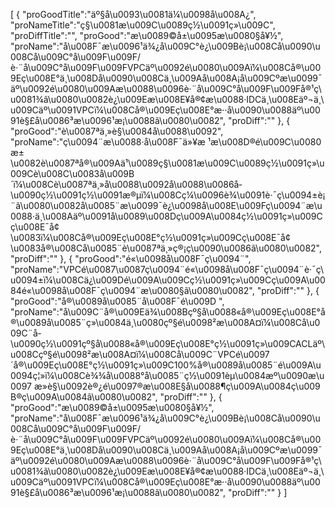 [
	{
		"proGoodTitle":"äº§å\u0093\u0081ä¼\u0098å\u008A¿",
		"proNameTitle":"ç§\u0081æ\u009C\u0089ç½\u0091ç»\u009C",
		"proDiffTitle":"",
		"proGood":"æ\u0089©å±\u0095æ\u0080§å¥½",
		"proName":"å\u008F¯æ\u0096¹ä¾¿å\u009C°è¿\u009Bè¡\u008Cå\u0090\u008Cå\u009C°å\u009F\u009F/è·¨å\u009C°å\u009F\u009FVPCäº\u0092é\u0080\u009Aï¼\u008Cå®\u009Eç\u008E°ä¸\u008Då\u0090\u008Cä¸\u009Aå\u008A¡å\u009Cºæ\u0099¯äº\u0092é\u0080\u009Aæ\u0088\u0096è·¨å\u009C°å\u009F\u009Få®¹ç\u0081¾ã\u0080\u0082è¿\u009Eæ\u008E¥å®¢æ\u0088·IDCä¸\u008Eäº¬ä¸\u009Cäº\u0091VPCï¼\u008Cå®\u009Eç\u008E°æ··å\u0090\u0088äº\u0091è§£å\u0086³æ\u0096¹æ¡\u0088ã\u0080\u0082",
		"proDiff":""
	},
	{
		"proGood":"è\u0087ªä¸»è§\u0084å\u0088\u0092",
		"proName":"ç\u0094¨æ\u0088·å\u008F¯ä»¥æ ¹æ\u008D®é\u009C\u0080æ±\u0082è\u0087ªå®\u009Aä¹\u0089ç§\u0081æ\u009C\u0089ç½\u0091ç»\u009Cè\u008C\u0083å\u009B´ï¼\u008Cè\u0087ªä¸»å\u0088\u0092å\u0088\u0086å­\u0090ç½\u0091ç½\u0091æ®µï¼\u008Cç¼\u0096è¾\u0091è·¯ç\u0094±è¡¨ã\u0080\u0082å\u0085¨æ\u0099¯è¿\u0098å\u008E\u009Fç\u0094¨æ\u0088·ä¸\u008Aäº\u0091å\u0089\u008Dç\u009A\u0084ç½\u0091ç»\u009Cç\u008E¯å¢\u0083ï¼\u008Cå®\u009Eç\u008E°ç½\u0091ç»\u009Cç\u008E¯å¢\u0083å®\u008Cå\u0085¨è\u0087ªä¸»ç®¡ç\u0090\u0086ã\u0080\u0082",
		"proDiff":""
	},
	{
		"proGood":"é«\u0098å\u008F¯ç\u0094¨",
		"proName":"VPCé\u0087\u0087ç\u0094¨é«\u0098å\u008F¯ç\u0094¨è·¯ç\u0094±ï¼\u008Cä¿\u009Dé\u009A\u009Cç½\u0091ç»\u009Cç\u009A\u0084é«\u0098å\u008F¯ç\u0094¨æ\u0080§ã\u0080\u0082",
		"proDiff":""
	},
	{
		"proGood":"å®\u0089å\u0085¨å\u008F¯é\u009D ",
		"proName":"å\u009C¨å®\u009Eä¾\u008Bçº§å\u0088«å®\u009Eç\u008E°å®\u0089å\u0085¨ç»\u0084ä¸\u0080çº§é\u0098²æ\u008A¤ï¼\u008Cå\u009C¨å­\u0090ç½\u0091çº§å\u0088«å®\u009Eç\u008E°ç½\u0091ç»\u009CACLäº\u008Cçº§é\u0098²æ\u008A¤ï¼\u008Cå\u009C¨VPCé\u0097´å®\u009Eç\u008E°ç½\u0091ç»\u009C100%å®\u0089å\u0085¨é\u009A\u0094ç¦»ï¼\u008Cè¾¾å\u0088°å\u0085¨ç½\u0091èµ\u0084æº\u0090æ\u0097 æ­»è§\u0092è®¿é\u0097®æ\u008E§å\u0088¶ç\u009A\u0084ç\u009B®ç\u009A\u0084ã\u0080\u0082",
		"proDiff":""
	},
	{
		"proGood":"æ\u0089©å±\u0095æ\u0080§å¥½",
		"proName":"å\u008F¯æ\u0096¹ä¾¿å\u009C°è¿\u009Bè¡\u008Cå\u0090\u008Cå\u009C°å\u009F\u009F/è·¨å\u009C°å\u009F\u009FVPCäº\u0092é\u0080\u009Aï¼\u008Cå®\u009Eç\u008E°ä¸\u008Då\u0090\u008Cä¸\u009Aå\u008A¡å\u009Cºæ\u0099¯äº\u0092é\u0080\u009Aæ\u0088\u0096è·¨å\u009C°å\u009F\u009Få®¹ç\u0081¾ã\u0080\u0082è¿\u009Eæ\u008E¥å®¢æ\u0088·IDCä¸\u008Eäº¬ä¸\u009Cäº\u0091VPCï¼\u008Cå®\u009Eç\u008E°æ··å\u0090\u0088äº\u0091è§£å\u0086³æ\u0096¹æ¡\u0088ã\u0080\u0082",
		"proDiff":""
	}
]